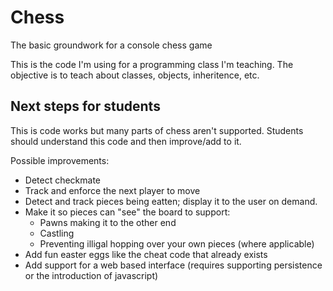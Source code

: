 # Chess

The basic groundwork for a console chess game

This is the code I'm using for a programming class I'm teaching. The objective is to teach about classes, objects, inheritence, etc.

## Next steps for students

This is code works but many parts of chess aren't supported. Students should understand this code and then improve/add to it.

Possible improvements:
* Detect checkmate
* Track and enforce the next player to move
* Detect and track pieces being eatten; display it to the user on demand.
* Make it so pieces can "see" the board to support:
  * Pawns making it to the other end
  * Castling
  * Preventing illigal hopping over your own pieces (where applicable)
 * Add fun easter eggs like the cheat code that already exists
 * Add support for a web based interface (requires supporting persistence or the introduction of javascript)
 
